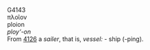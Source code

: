 <body>
  <p>G4143<br>  πλοῖον  <br> ploion  <br><i>ploy‘-on </i><br>From <a href="g4126.htm">4126</a>  a <i>sailer</i>, that is, <i>vessel:</i> - ship (-ping).<br></p>
 </body>